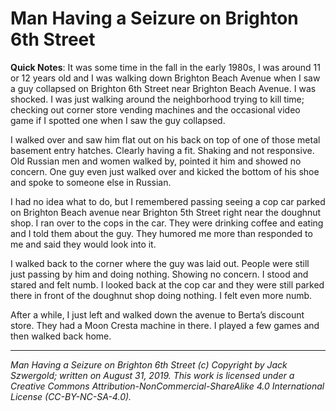# Man Having a Seizure on Brighton 6th Street

**Quick Notes**: It was some time in the fall in the early 1980s, I was around 11 or 12 years old and I was walking down Brighton Beach Avenue when I saw a guy collapsed on Brighton 6th Street near Brighton Beach Avenue. I was shocked. I was just walking around the neighborhood trying to kill time; checking out corner store vending machines and the occasional video game if I spotted one when I saw the guy collapsed.

I walked over and saw him flat out on his back on top of one of those metal basement entry hatches. Clearly having a fit. Shaking and not responsive. Old Russian men and women walked by, pointed it him and showed no concern.  One guy even just walked over and kicked the bottom of his shoe and spoke to someone else in Russian.

I had no idea what to do, but I remembered passing seeing a cop car parked on Brighton Beach avenue near Brighton 5th Street right near the doughnut shop. I ran over to the cops in the car. They were drinking coffee and eating and I told them about the guy. They humored me more than responded to me and said they would look into it.

I walked back to the corner where the guy was laid out. People were still just passing by him and doing nothing. Showing no concern. I stood and stared and felt numb. I looked back at the cop car and they were still parked there in front of the doughnut shop doing nothing. I felt even more numb.

After a while, I just left and walked down the avenue to Berta’s discount store. They had a Moon Cresta machine in there. I played a few games and then walked back home.

***

*Man Having a Seizure on Brighton 6th Street (c) Copyright by Jack Szwergold; written on August 31, 2019. This work is licensed under a Creative Commons Attribution-NonCommercial-ShareAlike 4.0 International License (CC-BY-NC-SA-4.0).*